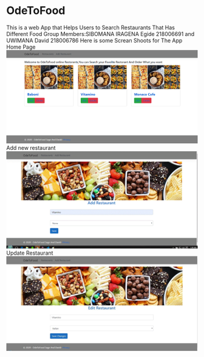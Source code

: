 # OdeToFood

This is a web App that Helps Users to Search Restaurants That Has Different Food 
Group Members:SIBOMANA IRAGENA Egide  218006691 and UWIMANA David    218006786
Here is some Screan Shoots for The App
Home Page
![Alt text](Capture.PNG?raw=true "Homepage")
Add new restaurant
![Alt text](add.GIF?raw=true "Homepage")
Update Restaurant
![Alt text](egit.JPG?raw=true "Homepage")
